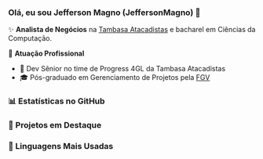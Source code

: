 ### Olá, eu sou Jefferson Magno (JeffersonMagno) 👋

✨ **Analista de Negócios** na [Tambasa Atacadistas](https://tambasa.com) e bacharel em Ciências da Computação.

🏢 **Atuação Profissional**
- 🚀 Dev Sênior no time de Progress 4GL da Tambasa Atacadistas
- 🎓 Pós-graduado em Gerenciamento de Projetos pela [FGV](https://www.portal.fgv.br/)

### 📊 Estatísticas no GitHub


### 📌 Projetos em Destaque


### 🚀 Linguagens Mais Usadas

